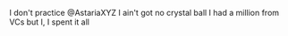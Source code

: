I don't practice @AstariaXYZ
I ain't got no crystal ball
I had a million from VCs
but I, I spent it all
